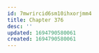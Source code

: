 ```yaml
---
id: 7mwrircid6sm10ihxorjmm4
title: Chapter 376
desc: ''
updated: 1694790580061
created: 1694790580061
---
```


